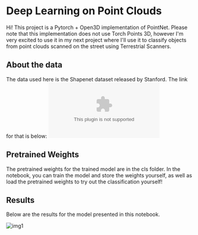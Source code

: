 # Deep Learning on Point Clouds

Hi! This project is a Pytorch + Open3D implementation of PointNet. Please note that this implementation does not use Torch Points 3D, however I'm very excited to use it in my next project where I'll use it to classify objects from point clouds scanned on the street using Terrestrial Scanners. 

## About the data

The data used here is the Shapenet dataset released by Stanford. The link for that is below: 
![data link](https://shapenet.cs.stanford.edu/ericyi/shapenetcore_partanno_segmentation_benchmark_v0.zip)

## Pretrained Weights

The pretrained weights for the trained model are in the cls folder. In the notebook, you can train the model and store the weights yourself, as well as load the pretrained weights to try out the classification yourself! 

## Results

Below are the results for the model presented in this notebook. 

![img1]()